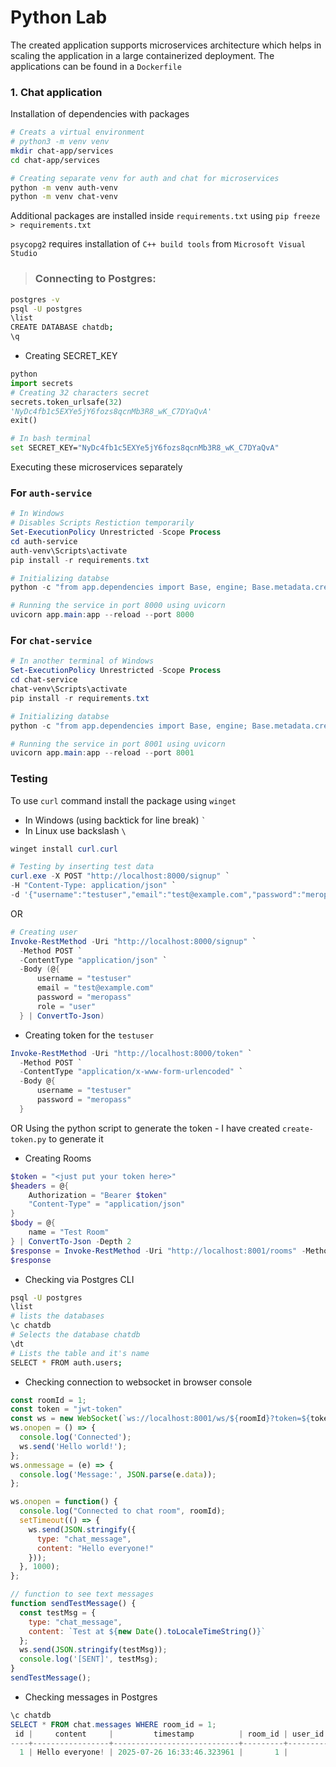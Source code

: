 # Python Lab

The created application supports microservices architecture which helps in scaling the application in a large containerized deployment.
The applications can be found in a ``Dockerfile``

### 1. Chat application 
Installation of dependencies with packages
```bash
# Creats a virtual environment 
# python3 -m venv venv
mkdir chat-app/services
cd chat-app/services

# Creating separate venv for auth and chat for microservices
python -m venv auth-venv
python -m venv chat-venv
```

Additional packages are installed inside ``requirements.txt`` using 
``pip freeze > requirements.txt``

``psycopg2`` requires installation of ``C++ build tools`` from ``Microsoft Visual Studio`` 

> ### Connecting to Postgres:
```bash
postgres -v
psql -U postgres   
\list
CREATE DATABASE chatdb;
\q
```

- Creating SECRET_KEY
```python
python
import secrets
# Creating 32 characters secret
secrets.token_urlsafe(32)
'NyDc4fb1c5EXYe5jY6fozs8qcnMb3R8_wK_C7DYaQvA'
exit()
```
```bash
# In bash terminal
set SECRET_KEY="NyDc4fb1c5EXYe5jY6fozs8qcnMb3R8_wK_C7DYaQvA"
```

Executing these microservices separately 

### For ``auth-service``
```ps1
# In Windows
# Disables Scripts Restiction temporarily
Set-ExecutionPolicy Unrestricted -Scope Process
cd auth-service
auth-venv\Scripts\activate
pip install -r requirements.txt

# Initializing databse 
python -c "from app.dependencies import Base, engine; Base.metadata.create_all(bind=engine)"

# Running the service in port 8000 using uvicorn
uvicorn app.main:app --reload --port 8000
```
### For ``chat-service``
```ps1
# In another terminal of Windows
Set-ExecutionPolicy Unrestricted -Scope Process
cd chat-service
chat-venv\Scripts\activate
pip install -r requirements.txt

# Initializing databse 
python -c "from app.dependencies import Base, engine; Base.metadata.create_all(bind=engine)"

# Running the service in port 8001 using uvicorn
uvicorn app.main:app --reload --port 8001
```

### Testing
To use ``curl`` command install the package using ``winget``
- In Windows (using backtick for line break) `` ` ``
- In Linux use backslash ``\``
```ps1
winget install curl.curl

# Testing by inserting test data
curl.exe -X POST "http://localhost:8000/signup" `
-H "Content-Type: application/json" `
-d '{"username":"testuser","email":"test@example.com","password":"meropass","role":"user"}'
```
OR
```ps1
# Creating user
Invoke-RestMethod -Uri "http://localhost:8000/signup" `
  -Method POST `
  -ContentType "application/json" `
  -Body (@{
      username = "testuser"
      email = "test@example.com"
      password = "meropass"
      role = "user"
  } | ConvertTo-Json)
```
- Creating token for the ``testuser``
```ps1
Invoke-RestMethod -Uri "http://localhost:8000/token" `
  -Method POST `
  -ContentType "application/x-www-form-urlencoded" `
  -Body @{
      username = "testuser"
      password = "meropass"
  }
```
OR Using the python script to generate the token 
    - I have created ``create-token.py`` to generate it 

- Creating Rooms
```ps1
$token = "<just put your token here>"
$headers = @{
    Authorization = "Bearer $token"
    "Content-Type" = "application/json"
}
$body = @{
    name = "Test Room"
} | ConvertTo-Json -Depth 2
$response = Invoke-RestMethod -Uri "http://localhost:8001/rooms" -Method POST -Headers $headers -Body $body
$response
```

- Checking via Postgres CLI
```bash
psql -U postgres 
\list
# lists the databases
\c chatdb
# Selects the database chatdb
\dt
# Lists the table and it's name 
SELECT * FROM auth.users;
```
- Checking connection to websocket in browser console 
```js
const roomId = 1;
const token = "jwt-token"
const ws = new WebSocket(`ws://localhost:8001/ws/${roomId}?token=${token}`);
ws.onopen = () => {
  console.log('Connected');
  ws.send('Hello world!');
};
ws.onmessage = (e) => {
  console.log('Message:', JSON.parse(e.data));
};

ws.onopen = function() {
  console.log("Connected to chat room", roomId);
  setTimeout(() => {
    ws.send(JSON.stringify({
      type: "chat_message",
      content: "Hello everyone!"
    }));
  }, 1000);
};

// function to see text messages
function sendTestMessage() {
  const testMsg = {
    type: "chat_message",
    content: `Test at ${new Date().toLocaleTimeString()}`
  };
  ws.send(JSON.stringify(testMsg));
  console.log('[SENT]', testMsg);
}
sendTestMessage();
```

- Checking messages in Postgres
```ps1
\c chatdb
SELECT * FROM chat.messages WHERE room_id = 1;
 id |     content     |         timestamp          | room_id | user_id | username
----+-----------------+----------------------------+---------+---------+----------
  1 | Hello everyone! | 2025-07-26 16:33:46.323961 |       1 |         | testuser
```


